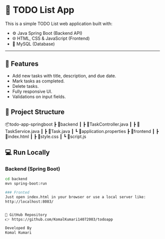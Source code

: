 # 📝 TODO List App

This is a simple TODO List web application built with:

- ⚙️ Java Spring Boot (Backend API)
- 🌐 HTML, CSS & JavaScript (Frontend)
- 💾 MySQL (Database)

---

## 🚀 Features

- Add new tasks with title, description, and due date.
- Mark tasks as completed.
- Delete tasks.
- Fully responsive UI.
- Validations on input fields.

## 📁 Project Structure

📦todo-app-springboot
┣ 📁backend
┃ ┣ 📄TaskController.java
┃ ┣ 📄TaskService.java
┃ ┣ 📄Task.java
┃ ┗ 📄application.properties
┣ 📁frontend
┃ ┣ 📄index.html
┃ ┣ 📄style.css
┃ ┗ 📄script.js


## 💻 Run Locally

### Backend (Spring Boot)
```bash
cd backend
mvn spring-boot:run

### Fronted
Just open index.html in your browser or use a local server like:
http://localhost:8083/


🔗 GitHub Repository
👉 https://github.com/KomalKumari14072003/todoapp

Developed By
Komal Kumari


